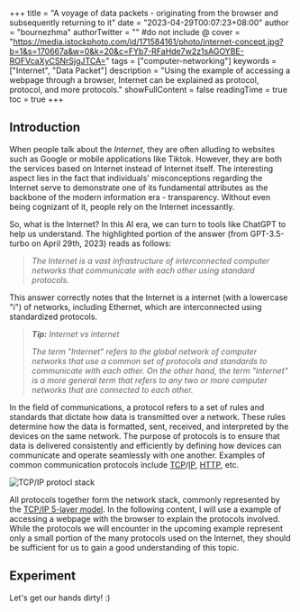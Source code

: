 +++
title = "A voyage of data packets - originating from the browser and subsequently returning to it"
date = "2023-04-29T00:07:23+08:00"
author = "bournezhma"
authorTwitter = "" #do not include @
cover = "https://media.istockphoto.com/id/171584161/photo/internet-concept.jpg?b=1&s=170667a&w=0&k=20&c=FYb7-RFaHde7w2z1sAGOYBE-ROFVcaXyCSNrSjgJTCA="
tags = ["computer-networking"]
keywords = ["Internet", "Data Packet"]
description = "Using the example of accessing a webpage through a browser, Internet can be explained as protocol, protocol, and more protocols."
showFullContent = false
readingTime = true
toc = true
+++

## Introduction

When people talk about the *Internet*, they are often alluding to websites such as Google or mobile applications like Tiktok. 
However, they are both the services based on Internet instead of Internet itself.
The interesting aspect lies in the fact that individuals' misconceptions regarding the Internet serve to demonstrate one of its fundamental attributes as the backbone of the modern information era - transparency. Without even being cognizant of it, people rely on the Internet incessantly.

So, what is the Internet? In this AI era, we can turn to tools like ChatGPT to help us understand.
The highlighted portion of the answer (from GPT-3.5-turbo on April 29th, 2023) reads as follows:

> *The Internet is a vast infrastructure of interconnected computer networks that communicate with each other using standard protocols.*

This answer correctly notes that the Internet is a internet (with a lowercase "i") of networks, including Ethernet, which are interconnected using standardized protocols. 

> ***Tip:** Internet vs internet*
>
> *The term "Internet" refers to the global network of computer networks that use a common set of protocols and standards to communicate with each other. On the other hand, the term "internet" is a more general term that refers to any two or more computer networks that are connected to each other.*

In the field of communications, a protocol refers to a set of rules and standards that dictate how data is transmitted over a network. These rules determine how the data is formatted, sent, received, and interpreted by the devices on the same network. The purpose of protocols is to ensure that data is delivered consistently and efficiently by defining how devices can communicate and operate seamlessly with one another. Examples of common communication protocols include [TCP](https://en.wikipedia.org/wiki/Transmission_Control_Protocol)/[IP](https://en.wikipedia.org/wiki/Internet_Protocol), [HTTP](https://en.wikipedia.org/wiki/HTTP), etc. 

![TCP/IP protocl stack](https://microchipdeveloper.com/local--files/tcpip:tcp-ip-five-layer-model/layer_terminology.JPG "TCP/IP protocl stack" )

All protocols together form the network stack, commonly represented by the [TCP/IP 5-layer model](https://www.wikiwand.com/en/Internet_protocol_suite). In the following content, I will use a example of accessing a webpage with the browser to explain the protocols involved. While the protocols we will encounter in the upcoming example represent only a small portion of the many protocols used on the Internet, they should be sufficient for us to gain a good understanding of this topic.

## Experiment

Let's get our hands dirty! :)
